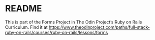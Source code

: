# README

This is part of the Forms Project in The Odin Project’s Ruby on Rails Curriculum.
Find it at https://www.theodinproject.com/paths/full-stack-ruby-on-rails/courses/ruby-on-rails/lessons/forms